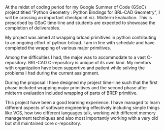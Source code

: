 At the midst of coding period for my Google Summer of Code (GSoC)
project titled "Python Geometry : Python Bindings for BRL-CAD Geometry",
I will be crossing an important checkpoint viz. Midterm Evaluation. This
is prescribed by GSoC time-line and students are expected to showcase
the completion of deliverables.

My project was aimed at wrapping brlcad primitives in python
contributing to an ongoing effort of python-brlcad. I am in line with
schedule and have completed the wrapping of various major primitives.

Among the difficulties I had, the major was to accommodate to a vast
C-repository. BRL-CAD C-repository is unique of its own kind. My mentors
with organization have been supportive and patient while solving the
problems I had during the current assignment.

During the proposal I have designed my project time-line such that the
first phase included wrapping major primitives and the second phase
after midterm evaluation included wrapping of parts of BREP primitive.

This project have been a good learning experience. I have managed to
learn different aspects of software engineering effectively including
simple things like VCS, how two different languages talk, working with
different memory management techniques and also most importantly working
with a very old but still maintained core c-repository.